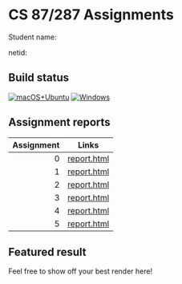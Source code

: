 CS 87/287 Assignments
=====================

Student name:

netid:

## Build status

[![macOS+Ubuntu](https://github.com/cs87-dartmouth/darts-solutions/actions/workflows/mac-linux.yml/badge.svg?branch=main)](https://github.com/cs87-dartmouth/darts-solutions/actions/workflows/mac-linux.yml)
[![Windows](https://github.com/cs87-dartmouth/darts-solutions/actions/workflows/windows.yml/badge.svg?branch=main)](https://github.com/cs87-dartmouth/darts-solutions/actions/workflows/windows.yml)

## Assignment reports

| Assignment   |  Links
| ---------:   | ---------------------------------------------
| 0            | [report.html](reports/assignment0/report.html)
| 1            | [report.html](reports/assignment1/report.html)
| 2            | [report.html](reports/assignment2/report.html)
| 3            | [report.html](reports/assignment3/report.html)
| 4            | [report.html](reports/assignment4/report.html)
| 5            | [report.html](reports/assignment5/report.html)


## Featured result

Feel free to show off your best render here!